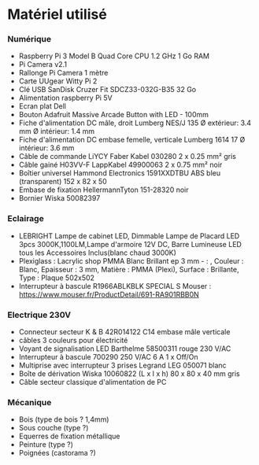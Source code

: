 
# Matériel utilisé

### Numérique
* Raspberry Pi 3 Model B Quad Core CPU 1.2 GHz 1 Go RAM 
* Pi Camera v2.1 
* Rallonge Pi Camera 1 mètre
* Carte UUgear Witty Pi 2
* Clé USB SanDisk Cruzer Fit SDCZ33-032G-B35 32 Go 
* Alimentation raspberry Pi 5V
* Ecran plat Dell 
* Bouton Adafruit Massive Arcade Button with LED - 100mm 
* Fiche d'alimentation DC mâle, droit Lumberg NES/J 135 Ø extérieur: 3.4 mm Ø intérieur: 1.4 mm
* Fiche d'alimentation DC embase femelle, verticale Lumberg 1614 17 Ø intérieur: 3.6 mm
* Câble de commande LiYCY Faber Kabel 030280 2 x 0.25 mm² gris
* Câble gainé H03VV-F LappKabel 49900063 2 x 0.75 mm² noir
* Boîtier universel Hammond Electronics 1591XXDTBU ABS bleu (transparent) 152 x 82 x 50
* Embase de fixation HellermannTyton 151-28320 noir 
* Bornier Wiska 50082397

### Eclairage
* LEBRIGHT Lampe de cabinet LED, Dimmable Lampe de Placard LED 3pcs 3000K,1100LM,Lampe d'armoire 12V DC, Barre Lumineuse LED tous les Accessoires Inclus(blanc chaud 3000K) 
* Plexiglass :  Lacrylic shop PMMA  Blanc Brillant ep 3 mm - : , Couleur : Blanc, Epaisseur : 3 mm, Matière : PMMA (Plexi), Surface : Brillante, Type : Plaque 502x502
* Interrupteur à bascule R1966ABLKBLK SPECIAL S Mouser : https://www.mouser.fr/ProductDetail/691-RA901RBB0N

### Electrique 230V
* Connecteur secteur K & B 42R014122 C14 embase mâle verticale 
* câbles 3 couleurs pour électricité
* Voyant de signalisation LED Barthelme 58500311 rouge 230 V/AC 
* Interrupteur à bascule 700290 250 V/AC 6 A 1 x Off/On 
* Multiprise avec interrupteur 3 prises Legrand LEG 050071 blanc
* Boîte de dérivation Wiska 10060822 (L x l x h) 80 x 80 x 40 mm gris
* Câble secteur classique d'alimentation de PC

### Mécanique
* Bois (type de bois ? 1,4mm)
* Sous couche (type ?)
* Equerres de fixation métallique
* Peinture (type ?)
* Poignées (castorama ?)




